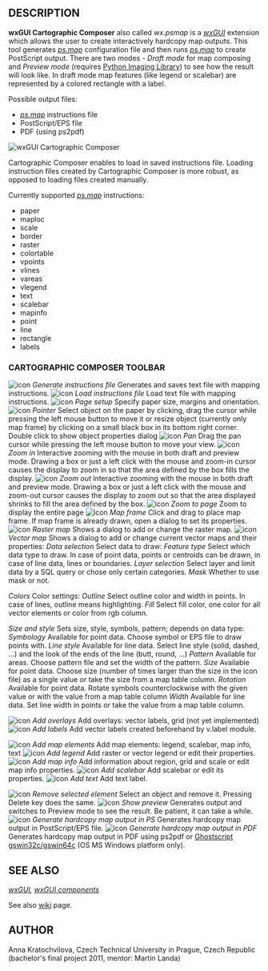 

## DESCRIPTION

**wxGUI Cartographic Composer** also called *wx.psmap* is
a *[wxGUI](wxGUI.html)* extension which allows the
user to create interactively hardcopy map outputs. This tool
generates *[ps.map](ps.map.html)* configuration file
and then runs *[ps.map](ps.map.html)* to create
PostScript output. There are two modes - *Draft mode* for map
composing and *Preview mode*
(requires [Python
Imaging Library](http://www.pythonware.com/products/pil/)) to see how the result will look like. In draft
mode map features (like legend or scalebar) are represented by a
colored rectangle with a label.

Possible output files:

* *[ps.map](ps.map.html)* instructions file
* PostScript/EPS file
* PDF (using ps2pdf)

![wxGUI Cartographic Composer](psmap_frame.jpg)

Cartographic Composer enables to load in saved instructions file.
Loading instruction files created by Cartographic Composer is more robust,
as opposed to loading files created manually.

Currently supported *[ps.map](ps.map.html)* instructions:

* paper
* maploc
* scale
* border
* raster
* colortable
* vpoints
* vlines
* vareas
* vlegend
* text
* scalebar
* mapinfo
* point
* line
* rectangle
* labels


### CARTOGRAPHIC COMPOSER TOOLBAR

![icon](icons/script-save.png)
*Generate instructions file*
Generates and saves text file with mapping instructions.
![icon](icons/script-load.png)
*Load instructions file*
Load text file with mapping instructions.
![icon](icons/page-settings.png)
*Page setup*
Specify paper size, margins and orientation.
![icon](icons/pointer.png)
*Pointer*
Select object on the paper by clicking, drag the cursor while pressing the left mouse button to move it or resize object (currently only map frame) by clicking on a small black box in its bottom right corner. Double click to show object properties dialog
![icon](icons/pan.png)
*Pan*
Drag the pan cursor while pressing the left mouse button to move your view.
![icon](icons/zoom-in.png)
*Zoom in*
Interactive zooming with the mouse in both draft and preview mode. Drawing a box or just a left click with the mouse and zoom-in cursor causes the display to zoom in so that the area defined by the box fills the display.
![icon](icons/zoom-out.png)
*Zoom out*
Interactive zooming with the mouse in both draft and preview mode. Drawing a box or just a left click with the mouse and zoom-out cursor causes the display to zoom out so that the area displayed shrinks to fill the area defined by the box.
![icon](icons/zoom-extent.png)
*Zoom to page*
Zoom to display the entire page
![icon](icons/layer-add.png)
*Map frame*
Click and drag to place map frame. If map frame is already drawn, open a dialog to set its properties.
![icon](icons/layer-raster-add.png)
*Raster map*
Shows a dialog to add or change the raster map.
![icon](icons/layer-vector-add.png)
*Vector map*
Shows a dialog to add or change current vector maps and their properties:
*Data selection*
Select data to draw:
*Feature type*
 Select which data type to draw. In case of point data, points or centroids
can be drawn, in case of line data, lines or boundaries.
*Layer selection*
Select layer and limit data by a SQL query or chose only certain categories.
*Mask*
Whether to use mask or not.

*Colors*
Color settings:
*Outline*
 Select outline color and width in points. In case of lines, outline means highlighting.
*Fill*
Select fill color, one color for all vector elements or color from rgb column.

*Size and style*
Sets size, style, symbols, pattern; depends on data type:
*Symbology*
 Available for point data. Choose symbol or EPS file to draw points with.
*Line style*
Available for line data. Select line style (solid, dashed, ...) and the look of the ends of the line (butt, round, ...)
*Pattern*
 Available for areas. Choose pattern file and set the width of the pattern.
*Size*
 Available for point data. Choose size (number of times larger than the size in the icon file) as a single value or take the size from a map table column.
*Rotation*
 Available for point data. Rotate symbols counterclockwise with the given value or with the value from a map table column
*Width*
 Available for line data. Set line width in points or take the value from a map table column.

![icon](icons/layer-more.png)
*Add overlays*
Add overlays: vector labels, grid (not yet implemented)
![icon](icons/layer-label-add.png)
*Add labels*
Add vector labels created beforehand by v.label module.

![icon](icons/overlay-add.png)
*Add map elements*
Add map elements: legend, scalebar, map info, text
![icon](icons/legend-add.png)
*Add legend*
Add raster or vector legend or edit their properties.
![icon](icons/map-info.png)
*Add map info*
Add information about region, grid and scale or edit map info properties.
![icon](icons/scalebar-add.png)
*Add scalebar*
Add scalebar or edit its properties.
![icon](icons/text-add.png)
*Add text*
Add text label.

![icon](icons/layer-remove.png)
*Remove selected element*
Select an object and remove it. Pressing Delete key does the same.
![icon](icons/execute.png)
*Show preview*
 Generates output and switches to Preview mode to see the result. Be patient, it can take a while.
![icon](icons/ps-export.png)
*Generate hardcopy map output in PS*
 Generates hardcopy map output in PostScript/EPS file.
![icon](icons/pdf-export.png)
*Generate hardcopy map output in PDF*
 Generates hardcopy map output in PDF using ps2pdf or [Ghostscript gswin32c/gswin64c](https://www.ghostscript.com/releases/gsdnld.html) (OS MS Windows platform only).

## SEE ALSO

*[wxGUI](wxGUI.html),
[wxGUI components](wxGUI.components.html)*

See also [wiki](https://grasswiki.osgeo.org/wiki/WxGUI_Cartographic_Composer) page.

## AUTHOR

Anna Kratochvilova, Czech Technical University in Prague, Czech
Republic (bachelor's final project 2011, mentor: Martin Landa)
